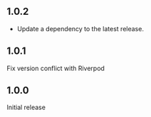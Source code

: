 ## 1.0.2

 - Update a dependency to the latest release.

## 1.0.1

Fix version conflict with Riverpod

## 1.0.0

Initial release